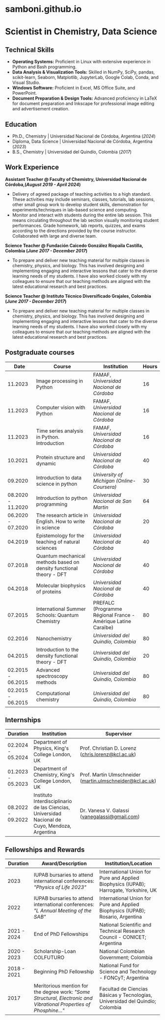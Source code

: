 # samboni.github.io

# Scientist in Chemistry, Data Science

## Technical Skills

- **Operating Systems:** Proficient in Linux with extensive experience in Python and Bash programming.
- **Data Analysis & Visualization Tools:** Skilled in NumPy, SciPy, pandas, scikit-learn, Seaborn, Matplotlib, JupyterLab, Google Colab, Conda, and Visual Studio.
- **Windows Software:** Proficient in Excel, MS Office Suite, and PowerPoint.
- **Document Preparation & Design Tools:** Advanced proficiency in LaTeX for document preparation and Inkscape for professional image editing and advertisement creation.


## Education
- Ph.D., Chemistry | Universidad Nacional de Córdoba, Argentina (_2024_)								       		
- Diploma, Data Science	| Universidad Nacional de Córdoba, Argentina (_2023_)			        		
- B.S., Chemistry | Universidad del Quindío, Colombia (_2017_)

## Work Experience
**Assistant Teacher @ Faculty of Chemistry, Universidad Nacional de Córdoba,(_August 2019 - April 2024_)**
- Delivery of agreed package of teaching activities to a high standard. These activities may include seminars, classes, tutorials, lab sessions, other small group work to develop student skills, demonstration for experiments/techniques in lab-based science and computing.
- Monitor and interact with students during the entire lab session. This means circulating throughout the lab section visually monitoring student performances. Grade homework, lab reports, quizzes, and exams according to the directions provided by the course instructor. Collaborated with large and diverse team.

**Science Teacher @ Fundación Caicedo González Riopaila Castilla, Colombia (_June 2017 - December 2017_)**
- To prepare and deliver new teaching material for multiple classes in chemistry, physics, and biology. This has involved designing and implementing engaging and interactive lessons that cater to the diverse learning needs of my students. I have also worked closely with my colleagues to ensure that our teaching methods are aligned with the latest educational research and best practices.

 **Science Teacher @ Instituto Técnico Diversificado Grajales, Colombia (_June 2017 - December 2017_)**
 - To prepare and deliver new teaching material for multiple classes in chemistry, physics, and biology. This has involved designing and implementing engaging and interactive lessons that cater to the diverse learning needs of my students. I have also worked closely with my colleagues to ensure that our teaching methods are aligned with the latest educational research and best practices.

## Postgraduate courses

| Date       | Course                                                                                  | Institution                                  | Hours |
|------------|------------------------------------------------------------------------------------------|----------------------------------------------|-------|
| 11.2023    | Image processing in Python                                                              | FAMAF, *Universidad Nacional de Córdoba*     | 16    |
| 11.2023    | Computer vision with Python                                                             | FAMAF, *Universidad Nacional de Córdoba*     | 16    |
| 11.2023    | Time series analysis in Python. Introduction                                            | FAMAF, *Universidad Nacional de Córdoba*     | 16    |
| 10.2021    | Protein structure and dynamic                                                           | *Universidad Nacional de Córdoba*            | 40    |
| 09.2020    | Introduction to data science in python                                                   | *University of Michigan (Online-Coursera)*   | 30    |
| 08.2020 - 11.2020 | Introduction to python programming                                               | *Universidad Nacional de San Martin*         | 64    |
| 06.2020 - 07.2020 | The research article in English. How to write in science                         | *Universidad Nacional de Córdoba*            | 20    |
| 04.2019    | Epistemology for the teaching of natural sciences                                       | *Universidad Nacional de Córdoba*            | 40    |
| 07.2018    | Quantum mechanical methods based on density functional theory - DFT                     | *Universidad Nacional de Córdoba*            | 40    |
| 04.2018    | Molecular biophysics of proteins                                                        | *Universidad Nacional de Córdoba*            | 40    |
| 07.2015    | International Summer Schools: Quantum Chemistry                                         | PREFALC (Programme Régional France - Amérique Latine Caraïbe) | 80    |
| 02.2016    | Nanochemistry                                                                            | *Universidad del Quindío, Colombia*          | 80    |
| 04.2015    | Introduction to the density functional theory - DFT                                      | *Universidad del Quindío, Colombia*          | 20    |
| 02.2015 - 06.2015 | Advanced spectroscopy methods                                                     | *Universidad del Quindío, Colombia*          | 80    |
| 02.2015 - 06.2015 | Computational chemistry                                                          | *Universidad del Quindío, Colombia*          | 80    |


## Internships

| Duration           | Institution                                                                                      | Supervisor                                  |
|--------------------|--------------------------------------------------------------------------------------------------|---------------------------------------------|
| 02.2024 - 05.2024  | Department of Physics, King's College London, UK                                                  | Prof. Christian D. Lorenz ([chris.lorenz@kcl.ac.uk](mailto:chris.lorenz@kcl.ac.uk)) |
| 01.2023 - 05.2023  | Department of Chemistry, King's College London, UK                                                | Prof. Martin Ulmschneider ([martin.ulmschneider@kcl.ac.uk](mailto:martin.ulmschneider@kcl.ac.uk)) |
| 08.2022 - 09.2022  | Instituto Interdisciplinario de las Ciencias, Universidad Nacional de Cuyo, Mendoza, Argentina     | Dr. Vanesa V. Galassi ([vanegalassi@gmail.com](mailto:vanegalassi@gmail.com))     |


## Fellowships and Rewards

| Duration           | Award/Description                                                                                                   | Institution/Location                                
|--------------------|---------------------------------------------------------------------------------------------------------------------|----------------------------------------------------|
 2023               | IUPAB bursaries to attend international conferences: *"Physics of Life 2023"*                                       | International Union for Pure and Applied Biophysics (IUPAB); Harrogate, Yorkshire, UK 
 2022               | IUPAB bursaries to attend international conferences: *"L Annual Meeting of the SAB"*                                | International Union for Pure and Applied Biophysics (IUPAB); Rosario, Argentina 
| 2021 - 2024        | End of PhD Fellowships                                                                                              | National Scientific and Technical Research Council - CONICET; Argentina 
 2020 - 2023        | Scholarship-Loan COLFUTURO                                                                                          | National Colombian Government; Colombia |
 2018 - 2021        | Beginning PhD Fellowship                                                                                            | National Fund for Science and Technology - FONCyT; Argentina 
 2017               | Meritorious mention for the degree work: *"Some Structural, Electronic and Vibrational Properties of Phosphine..."*  | Facultad de Ciencias Básicas y Tecnologías, Universidad del Quindío; Colombia 


